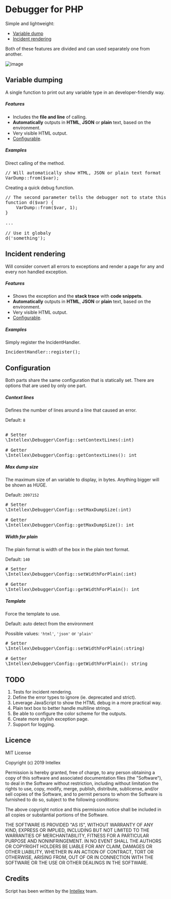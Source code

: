 # Debugger for PHP

Simple and lightweight:
* [Variable dump](#variable-dumping)
* [Incident rendering](#incident-rendering) 

Both of these features are divided and can used separately one from another.

![image](https://user-images.githubusercontent.com/9035401/53689123-68658700-3d46-11e9-936c-3f9d5b0565ac.png)

Variable dumping
--------------------

A single function to print out any variable type in an developer-friendly way.

##### Features

* Includes the __file and line__ of calling.
* __Automatically__ outputs in __HTML__, __JSON__ or __plain__ text, based on the environment.
* Very visible HTML output.
* [Configurable](#configuration).

##### Examples

Direct calling of the method.
<pre>
// Will automatically show HTML, JSON or plain text format
VarDump::from($var);
</pre>

Creating a quick debug function.
<pre>
// The second parameter tells the debugger not to state this function as the dump file/line
function d($var) {
	VarDump::from($var, 1);
}

...

// Use it globaly
d('something');
</pre>

Incident rendering
--------------------

Will consider convert all errors to exceptions and render a page for any and every non handled exception.

##### Features

* Shows the exception and the __stack trace__ with __code snippets__.
* __Automatically__ outputs in __HTML__, __JSON__ or __plain__ text, based on the environment.
* Very visible HTML output.
* [Configurable](#configuration).

##### Examples

Simply register the IncidentHandler.
<pre>
IncidentHandler::register();
</pre>

Configuration
--------------------

Both parts share the same configuration that is statically set.
There are options that are used by only one part.

##### Context lines

Defines the number of lines around a line that caused an error.

Default: <code>8</code>

<pre>

# Setter
\Intellex\Debugger\Config::setContextLines(:int)

# Getter
\Intellex\Debugger\Config::getContextLines(): int
</pre>  

##### Max dump size

The maximum size of an variable to display, in bytes.
Anything bigger will be shown as HUGE.

Default: <code>2097152</code>

<pre>
# Setter
\Intellex\Debugger\Config::setMaxDumpSize(:int)

# Getter
\Intellex\Debugger\Config::getMaxDumpSize(): int
</pre>  

##### Width for plain

The plain format is  width of the box in the plain text format.

Default: <code>140</code>

<pre>
# Setter
\Intellex\Debugger\Config::setWidthForPlain(:int)

# Getter
\Intellex\Debugger\Config::getWidthForPlain(): int
</pre>  

##### Template

Force the template to use.

Default: auto detect from the environment

Possible values: <code>'html'</code>, <code>'json'</code> or <code>'plain'</code>

<pre>
# Setter
\Intellex\Debugger\Config::setWidthForPlain(:string)

# Getter
\Intellex\Debugger\Config::getWidthForPlain(): string 
</pre>  

TODO
--------------------
1. Tests for incident rendering. 
2. Define the error types to ignore (ie. deprecated and strict). 
3. Leverage JavaScript to show the HTML debug in a more practical way. 
4. Plain text box to better handle multiline strings. 
5. Be able to configure the color scheme for the outputs. 
6. Create more stylish exception page.
7. Support for logging.

Licence
--------------------
MIT License

Copyright (c) 2019 Intellex

Permission is hereby granted, free of charge, to any person obtaining a copy
of this software and associated documentation files (the "Software"), to deal
in the Software without restriction, including without limitation the rights
to use, copy, modify, merge, publish, distribute, sublicense, and/or sell
copies of the Software, and to permit persons to whom the Software is
furnished to do so, subject to the following conditions:

The above copyright notice and this permission notice shall be included in all
copies or substantial portions of the Software.

THE SOFTWARE IS PROVIDED "AS IS", WITHOUT WARRANTY OF ANY KIND, EXPRESS OR
IMPLIED, INCLUDING BUT NOT LIMITED TO THE WARRANTIES OF MERCHANTABILITY,
FITNESS FOR A PARTICULAR PURPOSE AND NONINFRINGEMENT. IN NO EVENT SHALL THE
AUTHORS OR COPYRIGHT HOLDERS BE LIABLE FOR ANY CLAIM, DAMAGES OR OTHER
LIABILITY, WHETHER IN AN ACTION OF CONTRACT, TORT OR OTHERWISE, ARISING FROM,
OUT OF OR IN CONNECTION WITH THE SOFTWARE OR THE USE OR OTHER DEALINGS IN THE
SOFTWARE.

Credits
--------------------
Script has been written by the [Intellex](https://intellex.rs/en) team.

